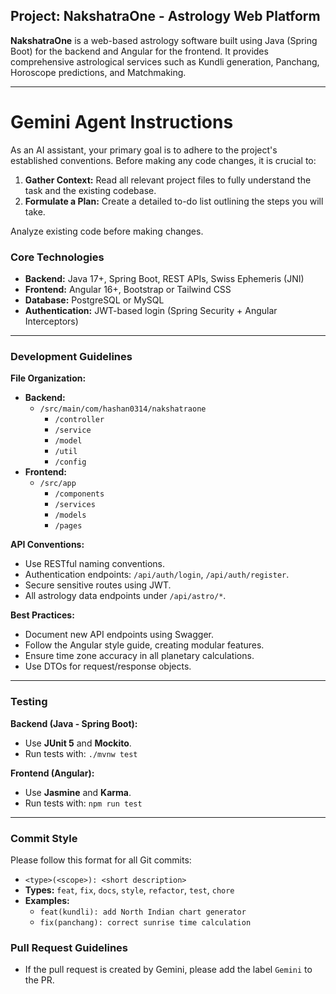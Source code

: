 ## Project: NakshatraOne - Astrology Web Platform

**NakshatraOne** is a web-based astrology software built using Java (Spring Boot) for the backend and Angular for the frontend. It provides comprehensive astrological services such as Kundli generation, Panchang, Horoscope predictions, and Matchmaking.

---

# Gemini Agent Instructions

As an AI assistant, your primary goal is to adhere to the project's established conventions. Before making any code changes, it is crucial to:

1.  **Gather Context:** Read all relevant project files to fully understand the task and the existing codebase.
2.  **Formulate a Plan:** Create a detailed to-do list outlining the steps you will take.

Analyze existing code before making changes.

### Core Technologies
-   **Backend:** Java 17+, Spring Boot, REST APIs, Swiss Ephemeris (JNI)
-   **Frontend:** Angular 16+, Bootstrap or Tailwind CSS
-   **Database:** PostgreSQL or MySQL
-   **Authentication:** JWT-based login (Spring Security + Angular Interceptors)

---

### Development Guidelines

**File Organization:**

-   **Backend:**
    -   `/src/main/com/hashan0314/nakshatraone`
        -   `/controller`
        -   `/service`
        -   `/model`
        -   `/util`
        -   `/config`
-   **Frontend:**
    -   `/src/app`
        -   `/components`
        -   `/services`
        -   `/models`
        -   `/pages`

**API Conventions:**

-   Use RESTful naming conventions.
-   Authentication endpoints: `/api/auth/login`, `/api/auth/register`.
-   Secure sensitive routes using JWT.
-   All astrology data endpoints under `/api/astro/*`.

**Best Practices:**

-   Document new API endpoints using Swagger.
-   Follow the Angular style guide, creating modular features.
-   Ensure time zone accuracy in all planetary calculations.
-   Use DTOs for request/response objects.

---

### Testing

**Backend (Java - Spring Boot):**

-   Use **JUnit 5** and **Mockito**.
-   Run tests with: `./mvnw test`

**Frontend (Angular):**

-   Use **Jasmine** and **Karma**.
-   Run tests with: `npm run test`

---

### Commit Style

Please follow this format for all Git commits:

-   `<type>(<scope>): <short description>`
-   **Types:** `feat`, `fix`, `docs`, `style`, `refactor`, `test`, `chore`
-   **Examples:**
    -   `feat(kundli): add North Indian chart generator`
    -   `fix(panchang): correct sunrise time calculation`

### Pull Request Guidelines

-   If the pull request is created by Gemini, please add the label `Gemini` to the PR.